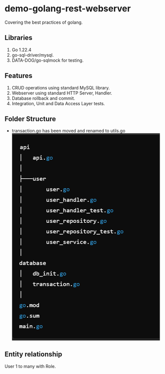 # demo-golang-rest-webserver
Covering the best practices of golang.

## Libraries
1. Go 1.22.4
2. go-sql-driver/mysql.
3. DATA-DOG/go-sqlmock for testing.

## Features
1. CRUD operations using standard MySQL library.
2. Webserver using standard HTTP Server, Handler.
3. Database rollback and commit.
4. Integration, Unit and Data Access Layer tests.

## Folder Structure
* transaction.go has been moved and renamed to utils.go
![Alt text](./file_structure.png)

## Entity relationship
User 1 to many with Role.
